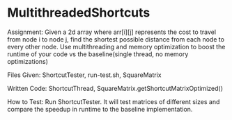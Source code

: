 # MultithreadedShortcuts

Assignment: Given a 2d array where arr[i][j] represents the cost to travel from node i to node j, find the shortest possible distance from each node to every other node.
Use multithreading and memory optimization to boost the runtime of your code vs the baseline(single thread, no memory optimizations)

Files Given: ShortcutTester, run-test.sh, SquareMatrix

Written Code: ShortcutThread, SquareMatrix.getShortcutMatrixOptimized()

How to Test: Run ShortcutTester. It will test matrices of different sizes and compare the speedup in runtime to the baseline implementation. 
